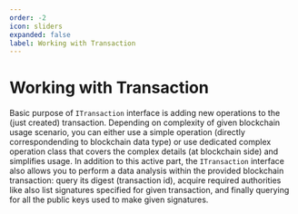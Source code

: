 ```yaml
---
order: -2
icon: sliders
expanded: false
label: Working with Transaction
---
```


# Working with Transaction

Basic purpose of `ITransaction` interface is adding new operations to the (just created) transaction. Depending on complexity of given blockchain usage scenario, you can either use a simple operation (directly correspondending to blockchain data type) or use dedicated complex operation class that covers the complex details (at blockchain side) and simplifies usage.
In addition to this active part, the `ITransaction` interface also allows you to perform a data analysis within the provided blockchain transaction: query its digest (transaction id), acquire required authorities like also list signatures specified for given transaction, and finally querying for all the public keys used to make given signatures.
